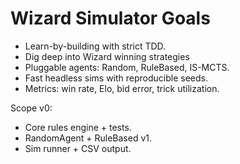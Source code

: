 # Wizard Simulator Goals
- Learn-by-building with strict TDD.
- Dig deep into Wizard winning strategies
- Pluggable agents: Random, RuleBased, IS-MCTS.
- Fast headless sims with reproducible seeds.
- Metrics: win rate, Elo, bid error, trick utilization.

Scope v0:
- Core rules engine + tests.
- RandomAgent + RuleBased v1.
- Sim runner + CSV output.